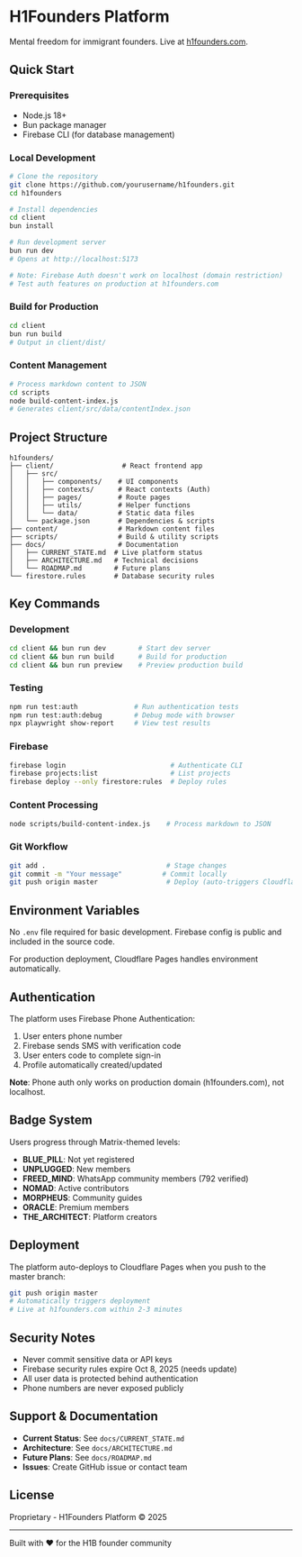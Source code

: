 # H1Founders Platform

Mental freedom for immigrant founders. Live at [h1founders.com](https://h1founders.com).

## Quick Start

### Prerequisites
- Node.js 18+
- Bun package manager
- Firebase CLI (for database management)

### Local Development
```bash
# Clone the repository
git clone https://github.com/yourusername/h1founders.git
cd h1founders

# Install dependencies
cd client
bun install

# Run development server
bun run dev
# Opens at http://localhost:5173

# Note: Firebase Auth doesn't work on localhost (domain restriction)
# Test auth features on production at h1founders.com
```

### Build for Production
```bash
cd client
bun run build
# Output in client/dist/
```

### Content Management
```bash
# Process markdown content to JSON
cd scripts
node build-content-index.js
# Generates client/src/data/contentIndex.json
```

## Project Structure
```
h1founders/
├── client/                 # React frontend app
│   ├── src/
│   │   ├── components/    # UI components
│   │   ├── contexts/      # React contexts (Auth)
│   │   ├── pages/         # Route pages
│   │   ├── utils/         # Helper functions
│   │   └── data/          # Static data files
│   └── package.json       # Dependencies & scripts
├── content/               # Markdown content files
├── scripts/               # Build & utility scripts
├── docs/                  # Documentation
│   ├── CURRENT_STATE.md  # Live platform status
│   ├── ARCHITECTURE.md   # Technical decisions
│   └── ROADMAP.md        # Future plans
└── firestore.rules       # Database security rules
```

## Key Commands

### Development
```bash
cd client && bun run dev        # Start dev server
cd client && bun run build      # Build for production
cd client && bun run preview    # Preview production build
```

### Testing
```bash
npm run test:auth              # Run authentication tests
npm run test:auth:debug        # Debug mode with browser
npx playwright show-report     # View test results
```

### Firebase
```bash
firebase login                          # Authenticate CLI
firebase projects:list                  # List projects
firebase deploy --only firestore:rules  # Deploy rules
```

### Content Processing
```bash
node scripts/build-content-index.js    # Process markdown to JSON
```

### Git Workflow
```bash
git add .                              # Stage changes
git commit -m "Your message"          # Commit locally
git push origin master                 # Deploy (auto-triggers Cloudflare)
```

## Environment Variables

No `.env` file required for basic development. Firebase config is public and included in the source code.

For production deployment, Cloudflare Pages handles environment automatically.

## Authentication

The platform uses Firebase Phone Authentication:
1. User enters phone number
2. Firebase sends SMS with verification code
3. User enters code to complete sign-in
4. Profile automatically created/updated

**Note**: Phone auth only works on production domain (h1founders.com), not localhost.

## Badge System

Users progress through Matrix-themed levels:
- **BLUE_PILL**: Not yet registered
- **UNPLUGGED**: New members
- **FREED_MIND**: WhatsApp community members (792 verified)
- **NOMAD**: Active contributors
- **MORPHEUS**: Community guides
- **ORACLE**: Premium members
- **THE_ARCHITECT**: Platform creators

## Deployment

The platform auto-deploys to Cloudflare Pages when you push to the master branch:

```bash
git push origin master
# Automatically triggers deployment
# Live at h1founders.com within 2-3 minutes
```

## Security Notes

- Never commit sensitive data or API keys
- Firebase security rules expire Oct 8, 2025 (needs update)
- All user data is protected behind authentication
- Phone numbers are never exposed publicly

## Support & Documentation

- **Current Status**: See `docs/CURRENT_STATE.md`
- **Architecture**: See `docs/ARCHITECTURE.md`
- **Future Plans**: See `docs/ROADMAP.md`
- **Issues**: Create GitHub issue or contact team

## License

Proprietary - H1Founders Platform © 2025

---
Built with ❤️ for the H1B founder community
